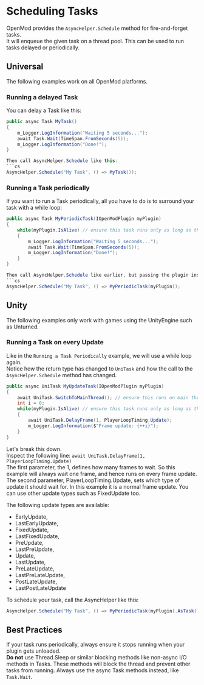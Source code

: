 # Scheduling Tasks
OpenMod provides the `AsyncHelper.Schedule` method for fire-and-forget tasks.  
It will enqueue the given task on a thread pool. This can be used to run tasks delayed or periodically.  

## Universal
The following examples work on all OpenMod platforms.

### Running a delayed Task
You can delay a Task like this:

```cs
public async Task MyTask()
{
    m_Logger.LogInformation("Waiting 5 seconds...");
    await Task.Wait(TimeSpan.FromSeconds(5));
    m_Logger.LogInformation("Done!");
}

Then call AsyncHelper.Schedule like this:
```cs
AsyncHelper.Schedule("My Task", () => MyTask());
```

### Running a Task periodically
If you want to run a Task periodically, all you have to do is to surround your task with a while loop:

```cs
public async Task MyPeriodicTask(IOpenModPlugin myPlugin)
{
    while(myPlugin.IsAlive) // ensure this task runs only as long as the plugin is loaded 
    {
        m_Logger.LogInformation("Waiting 5 seconds...");
        await Task.Wait(TimeSpan.FromSeconds(5));
        m_Logger.LogInformation("Done!");
    }
}

Then call AsyncHelper.Schedule like earlier, but passing the plugin instance:
```cs
AsyncHelper.Schedule("My Task", () => MyPeriodicTask(myPlugin));
```

## Unity
The following examples only work with games using the UnityEngine such as Unturned.

### Running a Task on every Update
Like in the `Running a Task Periodically` example, we will use a while loop again.  
Notice how the return type has changed to `UniTask` and how the call to the `AsyncHelper.Schedule` method has changed.

```cs
public async UniTask MyUpdateTask(IOpenModPlugin myPlugin)
{
    await UniTask.SwitchToMainThread(); // ensure this runs on main thread first.
    int i = 0;
    while(myPlugin.IsAlive) // ensure this task runs only as long as the plugin is loaded 
    {
        await UniTask.DelayFrame(1, PlayerLoopTiming.Update);
        m_Logger.LogInformation($"Frame update: {++i}");
    }
}
```

Let's break this down.  
Inspect the following line:
`await UniTask.DelayFrame(1, PlayerLoopTiming.Update)`  
The first parameter, the 1, defines how many frames to wait. So this example will always wait one frame, and hence runs on every frame update.  
The second parameter, PlayerLoopTiming.Update, sets which type of update it should wait for. In this example it is a normal frame update. You can use other update types such as FixedUpdate too.

The following update types are available:

* EarlyUpdate,
* LastEarlyUpdate,
* FixedUpdate,
* LastFixedUpdate,
* PreUpdate,
* LastPreUpdate,
* Update,
* LastUpdate,
* PreLateUpdate,
* LastPreLateUpdate,
* PostLateUpdate,
* LastPostLateUpdate

To schedule your task, call the AsyncHelper like this: 
```cs
AsyncHelper.Schedule("My Task", () => MyPeriodicTask(myPlugin).AsTask() /* for UniTask, you will have to use .AsTask() */);
```

## Best Practices
If your task runs periodically, always ensure it stops running when your plugin gets unloaded.   
**Do not** use Thread.Sleep or similar blocking methods like non-async I/O methods in Tasks. These methods will block the thread and prevent other tasks from running. Always use the async Task methods instead, like `Task.Wait`.